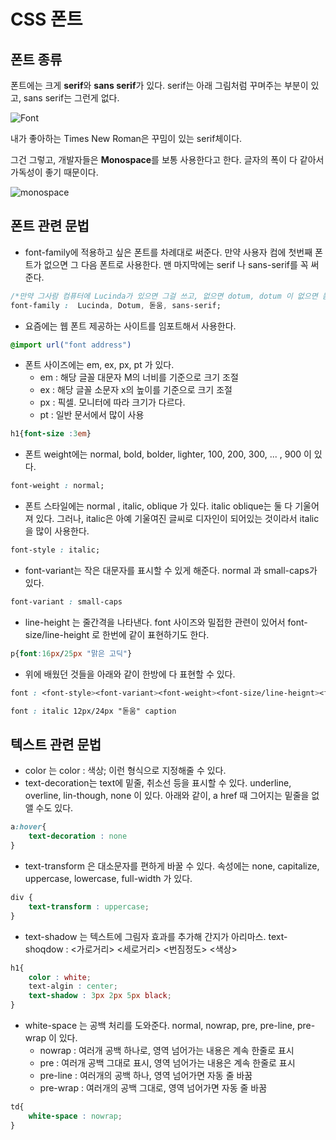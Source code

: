 # CSS 폰트

## 폰트 종류

폰트에는 크게 **serif**와 **sans serif**가 있다. serif는 아래 그림처럼 꾸며주는 부분이 있고, sans serif는 그런게 없다. 

![Font](https://upload.wikimedia.org/wikipedia/it/2/27/Confronto-caratteri-con-grazie-senza-grazie-serif-sans-serif.jpg)

내가 좋아하는 Times New Roman은 꾸밈이 있는 serif체이다. 

그건 그렇고, 개발자들은 **Monospace**를 보통 사용한다고 한다. 글자의 폭이 다 같아서 가독성이 좋기 때문이다.

![monospace](https://upload.wikimedia.org/wikipedia/commons/f/f0/Proportional-vs-monospace-v4.jpg)



## 폰트 관련 문법

- font-family에 적용하고 싶은 폰트를 차례대로 써준다. 만약 사용자 컴에 첫번째 폰트가 없으면 그 다음 폰트로 사용한다. 맨 마지막에는 serif 나 sans-serif를 꼭 써준다.

```css
/*만약 그사람 컴퓨터에 Lucinda가 있으면 그걸 쓰고, 없으면 dotum, dotum 이 없으면 돋움, 돋움이 없으면 sans-serif를 사용한다.*/
font-family :  Lucinda, Dotum, 돋움, sans-serif;
```

- 요즘에는 웹 폰트 제공하는 사이트를 임포트해서 사용한다. 

```css
@import url("font address")
```

- 폰트 사이즈에는 em, ex, px, pt 가 있다. 
  - em : 해당 글꼴 대문자 M의 너비를 기준으로 크기 조절
  - ex : 해당 글꼴 소문자 x의 높이를 기준으로 크기 조절
  - px : 픽셀. 모니터에 따라 크기가 다르다.
  - pt : 일반 문서에서 많이 사용

```css
h1{font-size :3em} 
```

- 폰트 weight에는 normal, bold, bolder, lighter, 100, 200, 300, ... , 900 이 있다.

```css
font-weight : normal;
```

- 폰트 스타일에는 normal , italic, oblique 가 있다. italic oblique는 둘 다 기울어져 있다. 그러나, italic은 아예 기울여진 글씨로 디자인이 되어있는 것이라서 italic을 많이 사용한다.

```css
font-style : italic;
```

- font-variant는  작은 대문자를 표시할 수 있게 해준다. normal 과 small-caps가 있다.

```css
font-variant : small-caps
```

- line-height 는 줄간격을 나타낸다. font 사이즈와 밀접한 관련이 있어서 font-size/line-height 로 한번에 같이 표현하기도 한다. 

```css
p{font:16px/25px "맑은 고딕"}
```

- 위에 배웠던 것들을 아래와 같이 한방에 다 표현할 수 있다.

```css
font : <font-style><font-variant><font-weight><font-size/line-heignt><font-family> |caption |icon ...

font : italic 12px/24px "돋움" caption
```

## 텍스트 관련 문법

- color 는 color : 색상; 이런 형식으로 지정해줄 수 있다.
- text-decoration는 text에 밑줄, 취소선 등을 표시할 수 있다. underline, overline, lin-though, none 이 있다. 아래와 같이, a href 때 그어지는 밑줄을 없앨 수도 있다.

```css
a:hover{
    text-decoration : none
}
```

- text-transform 은 대소문자를 편하게 바꿀 수 있다. 속성에는 none, capitalize, uppercase, lowercase, full-width 가 있다.

```css
div {
    text-transform : uppercase;
}
```

- text-shadow 는 텍스트에 그림자 효과를 추가해 간지가 아리마스. text-shoqdow : <가로거리> <세로거리> <번짐정도> <색상>

```css
h1{
    color : white;
    text-algin : center;
    text-shadow : 3px 2px 5px black;
} 
```

- white-space 는 공백 처리를 도와준다. normal, nowrap, pre, pre-line, pre-wrap 이 있다.
  - nowrap : 여러개 공백 하나로, 영역 넘어가는 내용은 계속 한줄로 표시
  - pre : 여러개 공백 그대로 표시, 영역 넘어가는 내용은 계속 한줄로 표시
  - pre-line : 여러개의 공백 하나, 영역 넘어가면 자동 줄 바꿈
  - pre-wrap : 여러개의 공백 그대로, 영역 넘어가면 자동 줄 바꿈

```css
td{
    white-space : nowrap;
}
```


